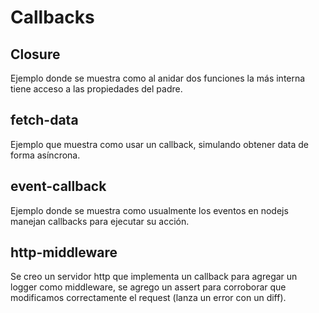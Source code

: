 # Callbacks

## Closure

Ejemplo donde se muestra como al anidar dos funciones la más interna tiene acceso a las propiedades del padre.

## fetch-data

Ejemplo que muestra como usar un callback, simulando obtener data de forma asíncrona.

## event-callback

Ejemplo donde se muestra como usualmente los eventos en nodejs manejan callbacks para ejecutar su acción.

## http-middleware

Se creo un servidor http que implementa un callback para agregar un logger como middleware, se agrego un assert para corroborar que modificamos correctamente el request (lanza un error con un diff).